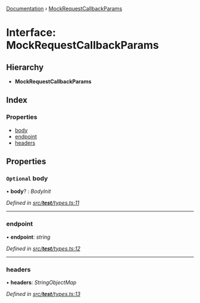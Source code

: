 [Documentation](../README.md) › [MockRequestCallbackParams](mockrequestcallbackparams.md)

# Interface: MockRequestCallbackParams

## Hierarchy

* **MockRequestCallbackParams**

## Index

### Properties

* [body](mockrequestcallbackparams.md#optional-body)
* [endpoint](mockrequestcallbackparams.md#endpoint)
* [headers](mockrequestcallbackparams.md#headers)

## Properties

### `Optional` body

• **body**? : *BodyInit*

*Defined in [src/__test__/types.ts:11](https://github.com/dylanaubrey/getta/blob/42bbfe1/src/__test__/types.ts#L11)*

___

###  endpoint

• **endpoint**: *string*

*Defined in [src/__test__/types.ts:12](https://github.com/dylanaubrey/getta/blob/42bbfe1/src/__test__/types.ts#L12)*

___

###  headers

• **headers**: *StringObjectMap*

*Defined in [src/__test__/types.ts:13](https://github.com/dylanaubrey/getta/blob/42bbfe1/src/__test__/types.ts#L13)*
